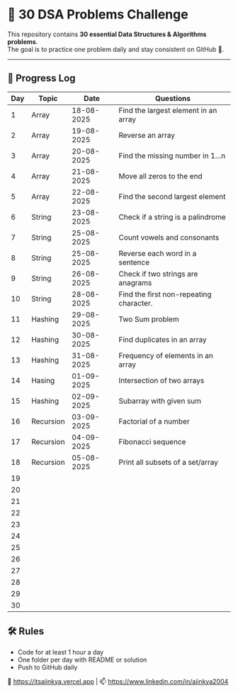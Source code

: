 # 📘 30 DSA Problems Challenge

This repository contains **30 essential Data Structures & Algorithms problems**.  
The goal is to practice one problem daily and stay consistent on GitHub 🚀.

---

## 📅 Progress Log

| Day | Topic        | Date        | Questions                                                                               |
|-----|--------------|------------ |---------------------------------------------------------------------------------------- |
|  1  | Array        | 18-08-2025  | Find the largest element in an array                                                    |
|  2  | Array        | 19-08-2025  | Reverse an array                                                                        |
|  3  | Array        | 20-08-2025  | Find the missing number in 1…n                                                          |
|  4  | Array        | 21-08-2025  | Move all zeros to the end                                                               |
|  5  | Array        | 22-08-2025  | Find the second largest element                                                         |
|  6  | String       | 23-08-2025  | Check if a string is a palindrome                                                       |
|  7  | String       | 25-08-2025  | Count vowels and consonants                                                             |
|  8  | String       | 25-08-2025  | Reverse each word in a sentence                                                         |
|  9  | String       | 26-08-2025  | Check if two strings are anagrams                                                       |
| 10  | String       | 28-08-2025  | Find the first non-repeating character.                                                 |
| 11  | Hashing      | 29-08-2025  | Two Sum problem                                                                         |
| 12  | Hashing      | 30-08-2025  | Find duplicates in an array                                                             |
| 13  | Hashing      | 31-08-2025  | Frequency of elements in an array                                                       |
| 14  | Hasing       | 01-09-2025  | Intersection of two arrays                                                              |
| 15  | Hashing      | 02-09-2025  | Subarray with given sum                                                                 |
| 16  | Recursion    | 03-09-2025  | Factorial of a number                                                                   |
| 17  | Recursion    | 04-09-2025  | Fibonacci sequence                                                                      |
| 18  | Recursion    | 05-08-2025  | Print all subsets of a set/array                                                        |
| 19  |              |             |                                                                                         |
| 20  |              |             |                                                                                         |
| 21  |              |             |                                                                                         |
| 22  |              |             |                                                                                         |
| 23  |              |             |                                                                                         |
| 24  |              |             |                                                                                         |
| 25  |              |             |                                                                                         |
| 26  |              |             |                                                                                         |
| 27  |              |             |                                                                                         |
| 28  |              |             |                                                                                         |
| 29  |              |             |                                                                                         |
| 30  |              |             |                                                                                         |




## 🛠️ Rules

- Code for at least 1 hour a day
- One folder per day with README or solution
- Push to GitHub daily



🔗 https://itsajinkya.vercel.app | 📫 https://www.linkedin.com/in/ajinkya2004









